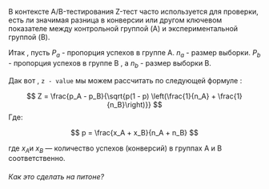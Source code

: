 В контексте A/B-тестирования Z-тест часто используется для проверки, есть ли значимая разница в конверсии или другом ключевом показателе между контрольной группой (A) и экспериментальной группой (B).

Итак , пусть $P_a$ - пропорция успехов в группе А. $n_a$ - размер выборки.  $P_b$ - пропорция успехов в группе B , а $n_b$ - размер выборки B. 

Дак вот , `z - value` мы можем рассчитать по следующей формуле : 

$$
Z = \frac{p_A - p_B}{\sqrt{p(1 - p) \left(\frac{1}{n_A} + \frac{1}{n_B}\right)}}
$$
Где:

$$
p = \frac{x_A + x_B}{n_A + n_B}
$$

где $x_A​$ и  $x_B$​ — количество успехов (конверсий) в группах A и B соответственно.

<h6>Как это сделать на питоне? </h6>


